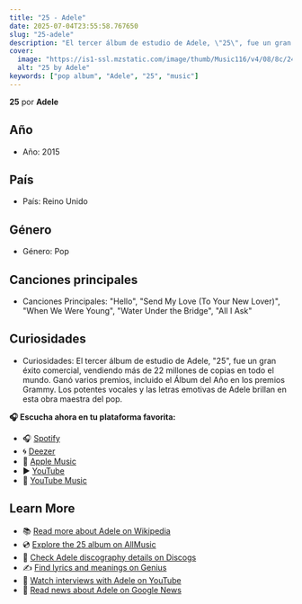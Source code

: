 ```yaml
---
title: "25 - Adele"
date: 2025-07-04T23:55:58.767650
slug: "25-adele"
description: "El tercer álbum de estudio de Adele, \"25\", fue un gran éxito comercial, vendiendo más de 22 millones de copias en todo el mundo."
cover:
  image: "https://is1-ssl.mzstatic.com/image/thumb/Music116/v4/08/8c/24/088c2405-2e33-801b-5c38-e967f2c01e69/191404113974.png/500x500bb.jpg"
  alt: "25 by Adele"
keywords: ["pop album", "Adele", "25", "music"]
---
```


**25** por **Adele**
## Año
- Año: 2015
## País
- País: Reino Unido
## Género
- Género: Pop
## Canciones principales
- Canciones Principales: "Hello", "Send My Love (To Your New Lover)", "When We Were Young", "Water Under the Bridge", "All I Ask"
## Curiosidades
- Curiosidades: El tercer álbum de estudio de Adele, "25", fue un gran éxito comercial, vendiendo más de 22 millones de copias en todo el mundo. Ganó varios premios, incluido el Álbum del Año en los premios Grammy. Los potentes vocales y las letras emotivas de Adele brillan en esta obra maestra del pop.



**🎧 Escucha ahora en tu plataforma favorita:**

- 🎧 [Spotify](https://open.spotify.com/search/25%20Adele)
- 🌀 [Deezer](https://www.deezer.com/search/25%20Adele)
- 🍎 [Apple Music](https://music.apple.com/search?term=25%20Adele)
- ▶️ [YouTube](https://www.youtube.com/results?search_query=25%20Adele)
- 🎵 [YouTube Music](https://music.youtube.com/search?q=25%20Adele)

## Learn More

- 📚 [Read more about Adele on Wikipedia](https://en.wikipedia.org/wiki/Adele)
- 💿 [Explore the 25 album on AllMusic](https://www.allmusic.com/search/albums/25)
- 📀 [Check Adele discography details on Discogs](https://www.discogs.com/search/?q=25+Adele&type=all)
- ✍️ [Find lyrics and meanings on Genius](https://genius.com/search?q=25%20Adele)
- 🎤 [Watch interviews with Adele on YouTube](https://www.youtube.com/results?search_query=Adele+interview)
- 📰 [Read news about Adele on Google News](https://news.google.com/search?q=Adele)